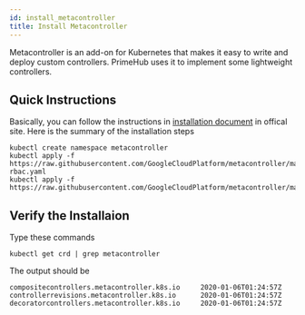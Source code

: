 ```yaml
---
id: install_metacontroller
title: Install Metacontroller
---
```


Metacontroller is an add-on for Kubernetes that makes it easy to write and deploy custom controllers. PrimeHub uses it to implement some lightweight controllers.

## Quick Instructions

Basically, you can follow the instructions in [installation document](https://metacontroller.app/guide/install/) in offical site. Here is the summary of the installation steps

```
kubectl create namespace metacontroller
kubectl apply -f https://raw.githubusercontent.com/GoogleCloudPlatform/metacontroller/master/manifests/metacontroller-rbac.yaml
kubectl apply -f https://raw.githubusercontent.com/GoogleCloudPlatform/metacontroller/master/manifests/metacontroller.yaml
```

## Verify the Installaion

Type these commands
```
kubectl get crd | grep metacontroller
```        

The output should be
```
compositecontrollers.metacontroller.k8s.io     2020-01-06T01:24:57Z
controllerrevisions.metacontroller.k8s.io      2020-01-06T01:24:57Z
decoratorcontrollers.metacontroller.k8s.io     2020-01-06T01:24:57Z
```
